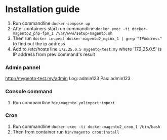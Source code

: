 # Installation guide
1. Run commandline `docker-compose up`
2. After containers start run commandline `docker exec -ti docker-magento2_php-fpm_1 /var/www/setup-magento.sh`
3. Then run `docker inspect docker-magento2_nginx_1 | grep "IPAddress"` to find out the ip address
4. Add to /etc/hosts line `172.25.0.5 mygento-test.my` where '172.25.0.5' is IP address from prev command's result

### Admin pannel
http://mygento-test.my/admin
Log: admin123
Pas: admin123

### Console command
1. Run commandline `bin/magento ymlimport:import`

### Cron
1. Run commandline `docker exec -ti docker-magento2_cron_1 /bin/bash`
2. Then from container run `bin/magento cron:install`
